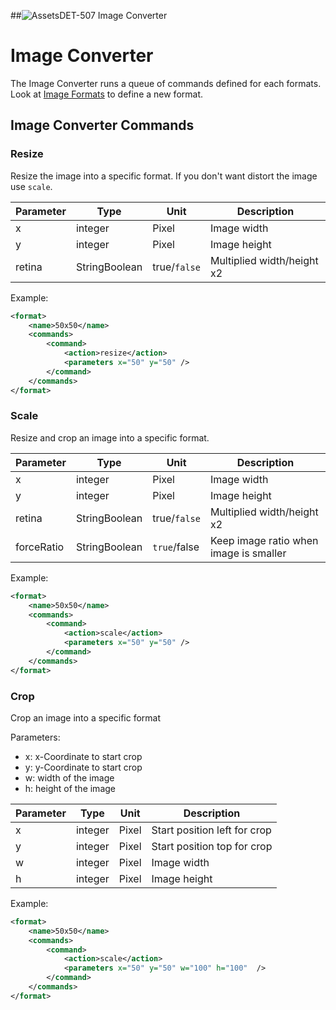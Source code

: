 ##![Assets](https://raw.github.com/massiveart/sulu-docs/master/system-requirements/images/assets.png)DET-507 Image Converter

# Image Converter

The Image Converter runs a queue of commands defined for each formats.  
Look at [Image Formats](DET-506-ImageFormats.md "Image Formats") to define a new format.

## Image Converter Commands

### Resize

Resize the image into a specific format. If you don't want distort the image use `scale`.

| Parameter  |   Type        |    Unit      | Description                |
|------------|---------------|--------------|----------------------------|
| x          | integer       |   Pixel      | Image width                |
| y          | integer       |   Pixel      | Image height               |
| retina     | StringBoolean | true/`false` | Multiplied width/height x2 |

Example: 
```xml
<format>
    <name>50x50</name>
    <commands>
        <command>
            <action>resize</action>
            <parameters x="50" y="50" />
        </command>
    </commands>
</format>
```

### Scale

Resize and crop an image into a specific format.

| Parameter  |   Type        |    Unit      | Description                                    |
|------------|---------------|--------------|------------------------------------------------|
| x          | integer       |   Pixel      | Image width                                    |
| y          | integer       |   Pixel      | Image height                                   |
| retina     | StringBoolean | true/`false` | Multiplied width/height x2                     |
| forceRatio | StringBoolean | `true`/false | Keep image ratio when image is smaller         |
 
Example: 
```xml
<format>
    <name>50x50</name>
    <commands>
        <command>
            <action>scale</action>
            <parameters x="50" y="50" />
        </command>
    </commands>
</format>
```


### Crop

Crop an image into a specific format

Parameters:
 - x: x-Coordinate to start crop
 - y: y-Coordinate to start crop
 - w: width of the image
 - h: height of the image
 
| Parameter  |   Type        |    Unit    | Description                                    |
|------------|---------------|------------|------------------------------------------------|
| x          | integer       |   Pixel    | Start position left for crop                   |
| y          | integer       |   Pixel    | Start position top for crop                    |
| w          | integer       |   Pixel    | Image width                                    |
| h          | integer       |   Pixel    | Image height                                   |
 
Example: 
```xml
<format>
    <name>50x50</name>
    <commands>
        <command>
            <action>scale</action>
            <parameters x="50" y="50" w="100" h="100"  />
        </command>
    </commands>
</format>
```
 
 
